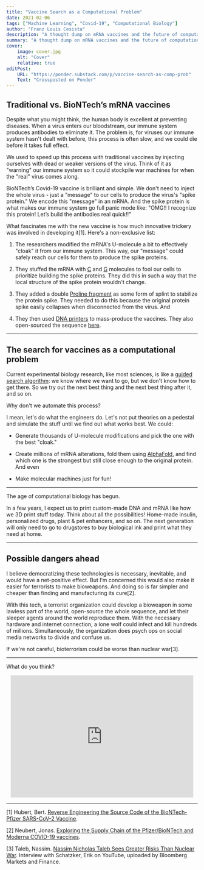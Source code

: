 ```yaml
---
title: "Vaccine Search as a Computational Problem"
date: 2021-02-06
tags: ["Machine Learning", "Covid-19", "Computational Biology"]
author: "Franz Louis Cesista"
description: "A thought dump on mRNA vaccines and the future of computational biology"
summary: "A thought dump on mRNA vaccines and the future of computational biology"
cover:
    image: cover.jpg
    alt: "Cover"
    relative: true
editPost:
    URL: "https://ponder.substack.com/p/vaccine-search-as-comp-prob"
    Text: "Crossposted on Ponder"
---
```


## Traditional vs. BioNTech’s mRNA vaccines

Despite what you might think, the human body is excellent at preventing diseases. When a virus enters our bloodstream, our immune system produces antibodies to eliminate it. The problem is, for viruses our immune system hasn't dealt with before, this process is often slow, and we could die before it takes full effect.

We used to speed up this process with traditional vaccines by injecting ourselves with dead or weaker versions of the virus. Think of it as "warning" our immune system so it could stockpile war machines for when the "real" virus comes along.

BioNTech’s Covid-19 vaccine is brilliant and simple. We don't need to inject the whole virus - just a "message" to our cells to produce the virus's "spike protein." We encode this "message" in an mRNA. And the spike protein is what makes our immune system go full panic mode like: "OMG!! I recognize this protein! Let’s build the antibodies real quick!!"

What fascinates me with the new vaccine is how much innovative trickery was involved in developing it[1]. Here's a non-exclusive list:

1. The researchers modified the mRNA's U-molecule a bit to effectively "cloak" it from our immune system. This way, our "message" could safely reach our cells for them to produce the spike proteins.

2. They stuffed the mRNA with [C](https://en.wikipedia.org/wiki/Cytosine) and [G](https://en.wikipedia.org/wiki/Guanine) molecules to fool our cells to prioritize building the spike proteins. They did this in such a way that the local structure of the spike protein wouldn't change.

3. They added a double [Proline fragment](https://en.wikipedia.org/wiki/Proline#Properties_in_protein_structure) as some form of splint to stabilize the protein spike. They needed to do this because the original protein spike easily collapses when disconnected from the virus. And

4. They then used [DNA printers](https://codexdna.com/products/bioxp-system/) to mass-produce the vaccines. They also open-sourced the sequence [here](https://mednet-communities.net/inn/db/media/docs/11889.doc).

---

## The search for vaccines as a computational problem

Current experimental biology research, like most sciences, is like a [guided search algorithm](https://en.wikipedia.org/wiki/Guided_Local_Search): we know where we want to go, but we don't know how to get there. So we try out the next best thing and the next best thing after it, and so on.

Why don't we automate this process?

I mean, let's do what the engineers do. Let's not put theories on a pedestal and simulate the stuff until we find out what works best. We could:

- Generate thousands of U-molecule modifications and pick the one with the best "cloak."

- Create millions of mRNA alterations, fold them using [AlphaFold](https://deepmind.com/blog/article/alphafold-a-solution-to-a-50-year-old-grand-challenge-in-biology), and find which one is the strongest but still close enough to the original protein. And even

- Make molecular machines just for fun!

---

The age of computational biology has begun.

In a few years, I expect us to print custom-made DNA and mRNA like how we 3D print stuff today. Think about all the possibilities! Home-made insulin, personalized drugs, plant & pet enhancers, and so on. The next generation will only need to go to drugstores to buy biological ink and print what they need at home.

---

## Possible dangers ahead

I believe democratizing these technologies is necessary, inevitable, and would have a net-positive effect. But I’m concerned this would also make it easier for terrorists to make bioweapons. And doing so is far simpler and cheaper than finding and manufacturing its cure[2].

With this tech, a terrorist organization could develop a bioweapon in some lawless part of the world, open-source the whole sequence, and let their sleeper agents around the world reproduce them. With the necessary hardware and internet connection, a lone wolf could infect and kill hundreds of millions. Simultaneously, the organization does psych ops on social media networks to divide and confuse us.

If we're not careful, bioterrorism could be worse than nuclear war[3].

---

What do you think?

<center><iframe src="https://ponder.substack.com/embed" width="480" height="320" style="border:1px solid #EEE; background:white;" frameborder="0" scrolling="no"></iframe></center>

---

[1] Hubert, Bert. [Reverse Engineering the Source Code of the BioNTech-Pfizer SARS-CoV-2 Vaccine](https://berthub.eu/articles/posts/reverse-engineering-source-code-of-the-biontech-pfizer-vaccine/).

[2] Neubert, Jonas. [Exploring the Supply Chain of the Pfizer/BioNTech and Moderna COVID-19 vaccines](https://blog.jonasneubert.com/2021/01/10/exploring-the-supply-chain-of-the-pfizer-biontech-and-moderna-covid-19-vaccines/).

[3] Taleb, Nassim. [Nassim Nicholas Taleb Sees Greater Risks Than Nuclear War](https://www.youtube.com/watch?v=7V7W46sOt38&feature=youtu.be). Interview with Schatzker, Erik on YouTube, uploaded by Bloomberg Markets and Finance.
